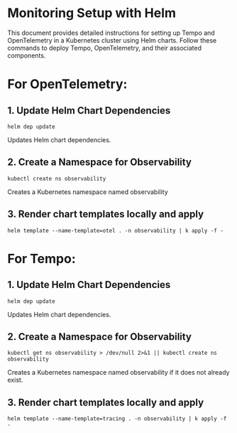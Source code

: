 # Monitoring Setup with Helm
This document provides detailed instructions for setting up Tempo and OpenTelemetry in a Kubernetes cluster using Helm charts. Follow these commands to deploy Tempo, OpenTelemetry, and their associated components.

# For OpenTelemetry:
## 1. Update Helm Chart Dependencies
```
helm dep update
```
Updates Helm chart dependencies.

## 2. Create a Namespace for Observability
```
kubectl create ns observability
```
Creates a Kubernetes namespace named observability 

## 3. Render chart templates locally and apply
```
helm template --name-template=otel . -n observability | k apply -f -
```

# For Tempo:

## 1. Update Helm Chart Dependencies
```
helm dep update
```
Updates Helm chart dependencies.

## 2. Create a Namespace for Observability
```
kubectl get ns observability > /dev/null 2>&1 || kubectl create ns observability
```
Creates a Kubernetes namespace named observability if it does not already exist.

## 3. Render chart templates locally and apply
```
helm template --name-template=tracing . -n observability | k apply -f -
```
